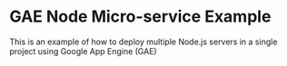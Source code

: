 # GAE Node Micro-service Example
 This is an example of how to deploy multiple Node.js servers in a single project using Google App Engine (GAE)
